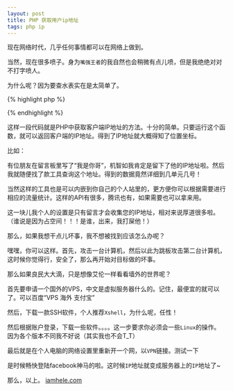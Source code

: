 ```yaml
---
layout: post
title: PHP 获取用户ip地址
tags: php ip
---
```


现在网络时代，几乎任何事情都可以在网络上做到。

当然，现在很多喷子。身为`嘴强王者`的我自然也会稍微有点儿喷，但是我绝绝对对不打字喷人。

为什么呢？因为要查水表实在是太简单了。

{% highlight php %}
<?php
function getIP()
{
    if (getenv("HTTP_CLIENT_IP")) {
        $ip=getenv("HTTP_CLIENT_IP");
    }elseif (getenv("HTTP_X_FORWARDED_FOR")) {
        $ip=getenv("HTTP_X_FORWARDED_FOR");
    }elseif (getenv("REMOTE_ADDR")) {
        $ip=getenv("REMOTE_ADDR");
    }else{
        $ip="unknow";
    }
    return $ip;
}
?>
{% endhighlight %}

这样一段代码就是PHP中获取客户端IP地址的方法。十分的简单。只要运行这个函数，就可以返回客户端的IP地址。得到了IP地址就大概得知了位置坐标。

比如：

有位朋友在留言板里写了“我是你哥”，机智如我肯定是留下了他的IP地址啦。然后我就随便找了款工具查询这个地址。得到的数据竟然详细到几单元几号！

当然这样的工具也是可以内嵌到你自己的个人站里的，更方便你可以根据需要进行相应的流量统计。这样的API有很多，腾讯也有，如果需要也可以拿来用。

这一块儿我个人的设置是只有留言才会收集您的IP地址，相对来说厚道很多啦。（谁说是因为占空间！！！是谁，出来，我打屎他！）


那么，如果我想干点儿坏事，我不想被找到应该怎么办呢？

嘿嘿，你可以这样。首先，攻击一台计算机，然后以此为跳板攻击第二台计算机，这时候你觉得行，安全了，那么再开始对目标做的坏事。

那么如果良民大大滴，只是想像艾伦一样看看墙外的世界呢？

首先要申请一个国外的VPS，中文是虚拟服务器什么的。记住，最便宜的就可以了。可以百度“VPS 海外 支付宝”

然后，下载一款SSH软件，个人推荐`Xshell`，为什么呢，任性！

然后根据账户登录，下载一些软件。。。。这一步要求你必须会一些`Linux`的操作。因为各个版本不同我不好说（其实我也不会T_T）

最后就是在个人电脑的网络设置里重新开一个网，以`VPN`链接。测试一下

是时候畅快登陆facebook神马的啦。这时候`IP`地址就变成服务器上的`IP`地址了~

那么，以上。
<a href="https://www.iamhele.com">iamhele.com</a>
